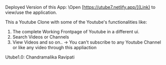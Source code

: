 Deployed Version of this App:
 \Open [https://utube7.netlify.app/](Link) to view/use the application.

This a Youtube Clone with some of the Youtube's functionalities like:
1. The complete Working Frontpage of Youtube in a different ui. 
2. Search Videos or Channels
3. View Videos and so on..
-> You can't subscribe to any Youtube Channel or like any video through this appliaction

Utube1.0: Chandramalika Ravipati